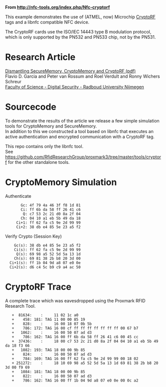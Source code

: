 **From http://nfc-tools.org/index.php/Nfc-cryptorf**

This example demonstrates the use of (ATMEL, now) Microchip [CryptoRF](https://www.microchip.com/design-centers/security-ics/mature-products/cryptorf/cryptorf) tags and a libnfc compatible NFC device.

The CryptoRF cards use the ISO/IEC 14443 type B modulation protocol, which is only supported by the PN532 and PN533 chip, not by the PN531.

Research Article
================

[Dismantling SecureMemory, CryptoMemory and CryptoRF (pdf)](https://eprint.iacr.org/2010/169.pdf)   
Flavio D. Garcia and Peter van Rossum and Roel Verdult and Ronny Wichers Schreur   
[Faculty of Science - Digital Security - Radboud University Nijmegen](https://www.ru.nl/dis)

Sourcecode
==========
To demonstrate the results of the article we release a few simple simulation tools for CryptoMemory and SecureMemory.   
In addition to this we constructed a tool based on libnfc that executes an active authentication and encrypted communication with a CryptoRF tag.

This repo contains only the libnfc tool.   
See https://github.com/RfidResearchGroup/proxmark3/tree/master/tools/cryptorf for the other standalone tools.

CryptoMemory Simulation
=======================

Authenticate
```
       Gc: 4f 79 4a 46 3f f8 1d 81 
       Ci: ff 6b da 58 ff 26 41 c6 
        Q: c7 53 2c 21 d0 8a 2f 04 
       Ch: 04 10 a1 eb 5b 49 da 18 
     Ci+1: ff 62 fa c5 9e 2d 99 99 
     Ci+2: 38 db e4 85 5e 23 a5 f2
```
Verify Crypto (Session Key)
```
    Gc(s): 38 db e4 85 5e 23 a5 f2 
    Ci(s): ff 62 fa c5 9e 2d 99 99 
     Q(s): 69 98 a5 52 5d 5a 13 1d 
    Ch(s): 69 81 38 2b b8 20 3d 00 
  Ci+1(s): ff 1b 04 9d a8 07 e0 0e 
  Ci+2(s): d6 c4 5c b9 c9 a4 ac 50
```


CryptoRF Trace
==============
A complete trace which was eavesdropped using the Proxmark RFID Research Tool.

```
   +  81634:    :     11 02 1c a0   
   +    458: 181: TAG 11 00 00 85 19   
   +    828:    :     16 00 18 07 0b 5b   
   +    786: 172: TAG 16 00 cf ff ff ff ff ff ff ff 00 67 b7   
   +   1062:    :     16 00 50 07 ad d3   
   +    786: 162: TAG 16 00 ff 6b da 58 ff 26 41 c6 00 45 cc   
   +  37436:    :     18 00 c7 53 2c 21 d0 8a 2f 04 04 10 a1 eb 5b 49 da 18 f3 66   
   +   1082: 193: TAG 18 00 00 9b 85   
   +    824:    :     16 00 50 07 ad d3   
   +    784: 169: TAG 16 00 ff 62 fa c5 9e 2d 99 99 00 18 02   
   + 251272:    :     18 10 69 98 a5 52 5d 5a 13 1d 69 81 38 2b b8 20 3d 00 f9 69   
   +   1084: 181: TAG 18 00 00 9b 85   
   +    822:    :     16 00 50 07 ad d3   
   +    786: 162: TAG 16 00 ff 1b 04 9d a8 07 e0 0e 00 0c a2   
```

